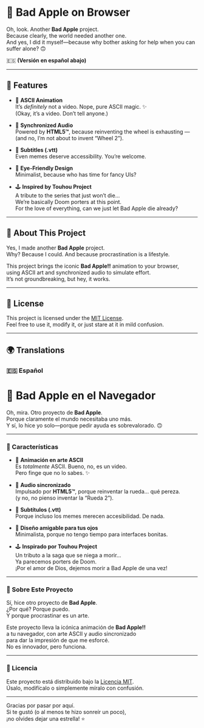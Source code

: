 # 🎴 Bad Apple on Browser

Oh, look. Another **Bad Apple** project.  
Because clearly, the world needed another one.  
And yes, I did it myself—because why bother asking for help when you can suffer alone? 🙃

🇪🇸 **(Versión en español abajo)**

---

## 🌟 Features

- 🎥 **ASCII Animation**  
  It’s *definitely* not a video. Nope, pure ASCII magic. ✨  
  (Okay, it’s a video. Don’t tell anyone.)

- 🎵 **Synchronized Audio**  
  Powered by **HTML5™**, because reinventing the wheel is exhausting —  
  (and no, I’m not about to invent “Wheel 2”).

- 📝 **Subtitles (.vtt)**  
  Even memes deserve accessibility. You’re welcome.

- 🎨 **Eye-Friendly Design**  
  Minimalist, because who has time for fancy UIs?

- 🕹️ **Inspired by Touhou Project**  
  A tribute to the series that just won’t die...  
  We’re basically Doom porters at this point.  
  For the love of everything, can we just let Bad Apple die already?

---

## 🚀 About This Project

Yes, I made another **Bad Apple** project.  
Why? Because I could. And because procrastination is a lifestyle.  

This project brings the iconic **Bad Apple!!** animation to your browser,  
using ASCII art and synchronized audio to simulate effort.  
It’s not groundbreaking, but hey, it works.  

---

## 📄 License

This project is licensed under the [MIT License](LICENSE).  
Feel free to use it, modify it, or just stare at it in mild confusion.  

---

## 🌍 Translations

### 🇪🇸 Español

# 🎴 Bad Apple en el Navegador

Oh, mira. Otro proyecto de **Bad Apple**.  
Porque claramente el mundo necesitaba uno más.  
Y sí, lo hice yo solo—porque pedir ayuda es sobrevalorado. 🙃

---

### 🌟 Características

- 🎥 **Animación en arte ASCII**  
  Es *totalmente* ASCII. Bueno, no, es un video.  
  Pero finge que no lo sabes. ✨

- 🎵 **Audio sincronizado**  
  Impulsado por **HTML5™**, porque reinventar la rueda... qué pereza.  
  (y no, no pienso inventar la “Rueda 2”).

- 📝 **Subtítulos (.vtt)**  
  Porque incluso los memes merecen accesibilidad. De nada.

- 🎨 **Diseño amigable para tus ojos**  
  Minimalista, porque no tengo tiempo para interfaces bonitas.

- 🕹️ **Inspirado por Touhou Project**  
  Un tributo a la saga que se niega a morir...  
  Ya parecemos porters de Doom.  
  ¡Por el amor de Dios, dejemos morir a Bad Apple de una vez!

---

### 🚀 Sobre Este Proyecto

Sí, hice otro proyecto de **Bad Apple**.  
¿Por qué? Porque puedo.  
Y porque procrastinar es un arte.  

Este proyecto lleva la icónica animación de **Bad Apple!!**  
a tu navegador, con arte ASCII y audio sincronizado  
para dar la impresión de que me esforcé.  
No es innovador, pero funciona.  

---

### 📄 Licencia

Este proyecto está distribuido bajo la [Licencia MIT](LICENSE).  
Úsalo, modifícalo o simplemente míralo con confusión.  

---

Gracias por pasar por aquí.  
Si te gustó (o al menos te hizo sonreír un poco),  
¡no olvides dejar una estrella! ⭐
